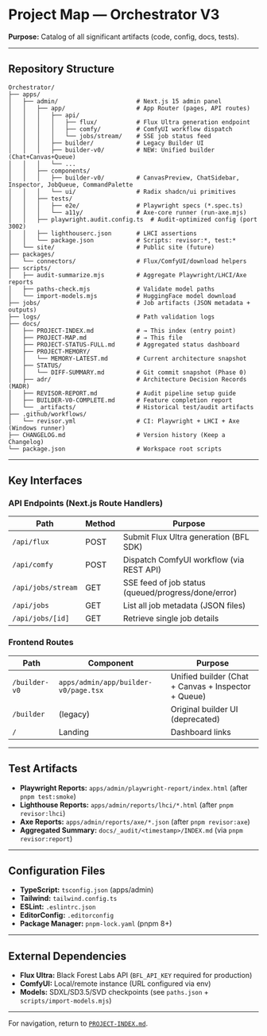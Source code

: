 # Project Map — Orchestrator V3

**Purpose:** Catalog of all significant artifacts (code, config, docs, tests).

---

## Repository Structure

```
Orchestrator/
├── apps/
│   ├── admin/                      # Next.js 15 admin panel
│   │   ├── app/                    # App Router (pages, API routes)
│   │   │   ├── api/
│   │   │   │   ├── flux/           # Flux Ultra generation endpoint
│   │   │   │   ├── comfy/          # ComfyUI workflow dispatch
│   │   │   │   └── jobs/stream/    # SSE job status feed
│   │   │   ├── builder/            # Legacy Builder UI
│   │   │   ├── builder-v0/         # NEW: Unified builder (Chat+Canvas+Queue)
│   │   │   └── ...
│   │   ├── components/
│   │   │   ├── builder-v0/         # CanvasPreview, ChatSidebar, Inspector, JobQueue, CommandPalette
│   │   │   └── ui/                 # Radix shadcn/ui primitives
│   │   ├── tests/
│   │   │   ├── e2e/                # Playwright specs (*.spec.ts)
│   │   │   └── a11y/               # Axe-core runner (run-axe.mjs)
│   │   ├── playwright.audit.config.ts  # Audit-optimized config (port 3002)
│   │   ├── lighthouserc.json       # LHCI assertions
│   │   └── package.json            # Scripts: revisor:*, test:*
│   └── site/                       # Public site (future)
├── packages/
│   └── connectors/                 # Flux/ComfyUI/download helpers
├── scripts/
│   ├── audit-summarize.mjs         # Aggregate Playwright/LHCI/Axe reports
│   ├── paths-check.mjs             # Validate model paths
│   └── import-models.mjs           # HuggingFace model download
├── jobs/                           # Job artifacts (JSON metadata + outputs)
├── logs/                           # Path validation logs
├── docs/
│   ├── PROJECT-INDEX.md            # → This index (entry point)
│   ├── PROJECT-MAP.md              # → This file
│   ├── PROJECT-STATUS-FULL.md      # Aggregated status dashboard
│   ├── PROJECT-MEMORY/
│   │   └── MEMORY-LATEST.md        # Current architecture snapshot
│   ├── STATUS/
│   │   └── DIFF-SUMMARY.md         # Git commit snapshot (Phase 0)
│   ├── adr/                        # Architecture Decision Records (MADR)
│   ├── REVISOR-REPORT.md           # Audit pipeline setup guide
│   ├── BUILDER-V0-COMPLETE.md      # Feature completion report
│   └── _artifacts/                 # Historical test/audit artifacts
├── .github/workflows/
│   └── revisor.yml                 # CI: Playwright + LHCI + Axe (Windows runner)
├── CHANGELOG.md                    # Version history (Keep a Changelog)
└── package.json                    # Workspace root scripts
```

---

## Key Interfaces

### API Endpoints (Next.js Route Handlers)

| Path | Method | Purpose |
|------|--------|---------|
| `/api/flux` | POST | Submit Flux Ultra generation (BFL SDK) |
| `/api/comfy` | POST | Dispatch ComfyUI workflow (via REST API) |
| `/api/jobs/stream` | GET | SSE feed of job status (queued/progress/done/error) |
| `/api/jobs` | GET | List all job metadata (JSON files) |
| `/api/jobs/[id]` | GET | Retrieve single job details |

### Frontend Routes

| Path | Component | Purpose |
|------|-----------|---------|
| `/builder-v0` | `apps/admin/app/builder-v0/page.tsx` | Unified builder (Chat + Canvas + Inspector + Queue) |
| `/builder` | (legacy) | Original builder UI (deprecated) |
| `/` | Landing | Dashboard links |

---

## Test Artifacts

- **Playwright Reports:** `apps/admin/playwright-report/index.html` (after `pnpm test:smoke`)
- **Lighthouse Reports:** `apps/admin/reports/lhci/*.html` (after `pnpm revisor:lhci`)
- **Axe Reports:** `apps/admin/reports/axe/*.json` (after `pnpm revisor:axe`)
- **Aggregated Summary:** `docs/_audit/<timestamp>/INDEX.md` (via `pnpm revisor:report`)

---

## Configuration Files

- **TypeScript:** `tsconfig.json` (apps/admin)
- **Tailwind:** `tailwind.config.ts`
- **ESLint:** `.eslintrc.json`
- **EditorConfig:** `.editorconfig`
- **Package Manager:** `pnpm-lock.yaml` (pnpm 8+)

---

## External Dependencies

- **Flux Ultra:** Black Forest Labs API (`BFL_API_KEY` required for production)
- **ComfyUI:** Local/remote instance (URL configured via env)
- **Models:** SDXL/SD3.5/SVD checkpoints (see `paths.json` + `scripts/import-models.mjs`)

---

For navigation, return to [`PROJECT-INDEX.md`](./PROJECT-INDEX.md).
